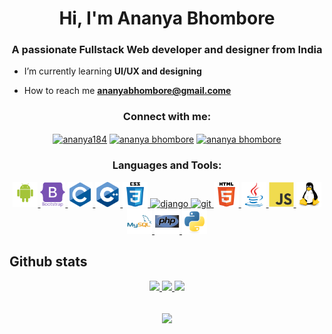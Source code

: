 <h1 align="center">Hi, I'm Ananya Bhombore</h1>
<h3 align="center">A passionate Fullstack Web developer and designer from India</h3>

-  I’m currently learning **UI/UX and designing**

-  How to reach me **ananyabhombore@gmail.come**

<h3 align="center">Connect with me:</h3>
<p align="center">
<a href="https://github.com/ananya184" target="blank"><img align="center" src="https://raw.githubusercontent.com/rahuldkjain/github-profile-readme-generator/master/src/images/icons/Social/github.svg" alt="ananya184" height="30" width="40" /></a>
<a href="https://linkedin.com/in/ananya bhombore" target="blank"><img align="center" src="https://raw.githubusercontent.com/rahuldkjain/github-profile-readme-generator/master/src/images/icons/Social/linked-in-alt.svg" alt="ananya bhombore" height="30" width="40" /></a>
<a href="https://instagram.com/ananya bhombore" target="blank"><img align="center" src="https://raw.githubusercontent.com/rahuldkjain/github-profile-readme-generator/master/src/images/icons/Social/instagram.svg" alt="ananya bhombore" height="30" width="40" /></a>
</p>

<h3 align="center">Languages and Tools:</h3>
<p align="center"> <a href="https://developer.android.com" target="_blank" rel="noreferrer"> 
<img src="https://raw.githubusercontent.com/devicons/devicon/master/icons/android/android-original-wordmark.svg" alt="android" width="40" height="40"/> </a> 
<a href="https://getbootstrap.com" target="_blank" rel="noreferrer"> <img src="https://raw.githubusercontent.com/devicons/devicon/master/icons/bootstrap/bootstrap-plain-wordmark.svg" alt="bootstrap" width="40" height="40"/> </a> 
<a href="https://www.cprogramming.com/" target="_blank" rel="noreferrer"> <img src="https://raw.githubusercontent.com/devicons/devicon/master/icons/c/c-original.svg" alt="c" width="40" height="40"/> </a> 
<a href="https://www.w3schools.com/cpp/" target="_blank" rel="noreferrer"> <img src="https://raw.githubusercontent.com/devicons/devicon/master/icons/cplusplus/cplusplus-original.svg" alt="cplusplus" width="40" height="40"/> </a>
<a href="https://www.w3schools.com/css/" target="_blank" rel="noreferrer"> <img src="https://raw.githubusercontent.com/devicons/devicon/master/icons/css3/css3-original-wordmark.svg" alt="css3" width="40" height="40"/> </a> 
<a href="https://www.djangoproject.com/" target="_blank" rel="noreferrer"> <img src="https://cdn.worldvectorlogo.com/logos/django.svg" alt="django" width="40" height="40"/> </a> 
<a href="https://git-scm.com/" target="_blank" rel="noreferrer"> <img src="https://www.vectorlogo.zone/logos/git-scm/git-scm-icon.svg" alt="git" width="40" height="40"/> </a> 
<a href="https://www.w3.org/html/" target="_blank" rel="noreferrer"> <img src="https://raw.githubusercontent.com/devicons/devicon/master/icons/html5/html5-original-wordmark.svg" alt="html5" width="40" height="40"/> </a> 
<a href="https://www.java.com" target="_blank" rel="noreferrer"> <img src="https://raw.githubusercontent.com/devicons/devicon/master/icons/java/java-original.svg" alt="java" width="40" height="40"/> </a> 
<a href="https://developer.mozilla.org/en-US/docs/Web/JavaScript" target="_blank" rel="noreferrer"> <img src="https://raw.githubusercontent.com/devicons/devicon/master/icons/javascript/javascript-original.svg" alt="javascript" width="40" height="40"/> </a> 
<a href="https://www.linux.org/" target="_blank" rel="noreferrer"> <img src="https://raw.githubusercontent.com/devicons/devicon/master/icons/linux/linux-original.svg" alt="linux" width="40" height="40"/> </a> 
<a href="https://www.mysql.com/" target="_blank" rel="noreferrer"> <img src="https://raw.githubusercontent.com/devicons/devicon/master/icons/mysql/mysql-original-wordmark.svg" alt="mysql" width="40" height="40"/> </a> 
<a href="https://www.php.net" target="_blank" rel="noreferrer"> <img src="https://raw.githubusercontent.com/devicons/devicon/master/icons/php/php-original.svg" alt="php" width="40" height="40"/> </a>
<a href="https://www.python.org" target="_blank" rel="noreferrer"> <img src="https://raw.githubusercontent.com/devicons/devicon/master/icons/python/python-original.svg" alt="python" width="40" height="40"/> </a> </p>


## Github stats
<p align="center">
  <a href="https://github.com/ananya184">
    <img width="49%" src="https://github-readme-stats.vercel.app/api?username=ananya184&show_icons=true&count_private=true" />
  </a>
  <a href="https://github.com/ananya184">
    <img width="49%" src="https://github-readme-streak-stats.herokuapp.com/?user=ananya184" />
  </a>
  <a href="https://github.com/ananya184">
    <img width="42%" src="https://github-readme-stats.vercel.app/api/top-langs/?username=ananya184&hide_border=true&layout=compact" />
  </a>
</p>  
<br/>
<div align="center">
<img src="https://komarev.com/ghpvc/?username=ananya184&&style=flat-square" align="center" />
</div>  

<!--
<p><img align="center" src="https://github-readme-stats.vercel.app/api/top-langs?username=ananya184&show_icons=true&locale=en&layout=compact" alt="ananya184" /></p>

<p>&nbsp;<img align="center" src="https://github-readme-stats.vercel.app/api?username=ananya184&show_icons=true&locale=en" alt="ananya184" /></p>

<p><img align="center" src="https://github-readme-streak-stats.herokuapp.com/?user=ananya184&" alt="ananya184" /></p>
-->
